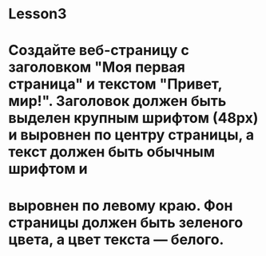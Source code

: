# Lesson3
# Создайте веб-страницу с заголовком "Моя первая страница" и текстом "Привет, мир!". Заголовок должен быть выделен крупным шрифтом (48px) и выровнен по центру страницы, а текст должен быть обычным шрифтом и 
# выровнен по левому краю. Фон страницы должен быть зеленого цвета, а цвет текста — белого.
